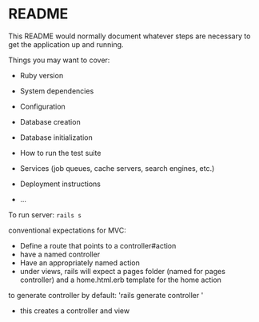 # README

This README would normally document whatever steps are necessary to get the
application up and running.

Things you may want to cover:

* Ruby version

* System dependencies

* Configuration

* Database creation

* Database initialization

* How to run the test suite

* Services (job queues, cache servers, search engines, etc.)

* Deployment instructions

* ...

To run server: `rails s`

conventional expectations for MVC:
- Define a route that points to a controller#action
- have a named controller 
- Have an appropriately named action
- under views, rails will expect a pages folder (named for pages controller) and a home.html.erb template for the home action

to generate controller by default: 'rails generate controller <name>'
- this creates a controller and view